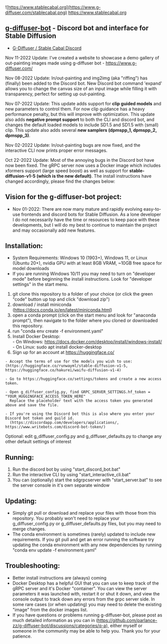 ![https://www.stablecabal.org](https://www.g-diffuser.com/stablecabal.png) https://www.stablecabal.org

##  [g-diffuser-bot](https://www.g-diffuser.com) - Discord bot and interface for Stable Diffusion
- [G-Diffuser / Stable Cabal Discord](https://discord.gg/stFy2UPppg)

Nov 11-2022 Update: I've created a website to showcase a demo gallery of out-painting images made using g-diffuser bot - https://www.g-diffuser.com/

Nov 08-2022 Update: In/out-painting and img2img (aka "riffing") has (finally) been added to the Discord bot. New Discord bot command 'expand' allows you to change the canvas size of an input image while filling it with transparency, perfect for setting up out-painting.

Nov 07-2022 Update: This update adds support for **clip guided models** and new parameters to control them. For now clip guidance has a heavy performance penalty, but this will improve with optimization. This update also adds **negative prompt support** to both the CLI and discord bot, and changes the default loaded models to include SD1.5 and SD1.5 with (small) clip. This update also adds several **new samplers (dpmspp_1, dpmspp_2, dpmspp_3)**.

Nov 02-2022 Update: In/out-painting bugs are now fixed, and the interactive CLI now prints proper error messages.

Oct 22-2022 Update: Most of the annoying bugs in the Discord bot have now been fixed. The gRPC server now uses a Docker image which includes xformers support (large speed boost) as well as support for **stable-diffusion-v1-5 (which is the new default)**. The install instructions have changed accordingly, please find the changes below:

## Vision for the g-diffuser-bot project:
 - Nov 01-2022: There are now many mature and rapidly evolving easy-to-use frontends and discord bots for Stable Diffusion. As a lone developer I do not necessarily have the time or resources to keep pace with these developments, but I will do my best to continue to maintain the project and may occasionally add new features.

## Installation:
 - System Requirements: Windows 10 (1903+), Windows 11, or Linux (Ubuntu 20+), nvidia GPU with at least 8GB VRAM, ~10GB free space for model downloads
 - If you are running Windows 10/11 you may need to turn on "developer mode" before beginning the install instructions. Look for "developer settings" in the start menu.
 
 1)  git clone this repository to a folder of your choice (or click the green "code" button up top and click "download zip")
 2)  download / install miniconda (https://docs.conda.io/en/latest/miniconda.html)
 3)  open a conda prompt (click on the start menu and look for "anaconda prompt"), then navigate to the folder where you cloned or downloaded this repository.
 4)  run "conda env create -f environment.yaml"
 5)  Install Docker Desktop:<br/>
         - On Windows: https://docs.docker.com/desktop/install/windows-install/ <br/>
         - On Linux: sudo apt install docker-desktop
 6)  Sign up for an account at https://huggingface.co/
 ```
 - Accept the terms of use for the models you wish to use:
(https://huggingface.co/runwayml/stable-diffusion-v1-5, https://huggingface.co/hakurei/waifu-diffusion-v1-4)

 - Go to https://huggingface.co/settings/tokens and create a new access token.

 - Open g_diffuser_config.py, find GRPC_SERVER_SETTINGS.hf_token = "YOUR_HUGGINGFACE_ACCESS_TOKEN_HERE"
   Replace the placeholder text with the access token you generated above and save the file.

 - If you're using the Discord bot this is also where you enter your Discord bot token and guild id.
   (https://discordapp.com/developers/applications/, https://www.writebots.com/discord-bot-token/)
```
Optional: edit g_diffuser_config.py and g_diffuser_defaults.py to change any other default settings of interest
 
## Running:
 1)  Run the discord bot by using "start_discord_bot.bat"
 2)  Run the interactive CLI by using "start_interactive_cli.bat"
 3)  You can (optionally) start the sdgrpcserver with "start_server.bat" to see the server console in it's own separate window

## Updating:
 - Simply git pull or download and replace your files with those from this repository. You probably won't need to replace your g_diffuser_config.py or g_diffuser_defaults.py files, but you may need to merge changes.
 - The conda environment is sometimes (rarely) updated to include new requirements. If you git pull and get an error running the software try updating the conda environment with any new dependencies by running "conda env update -f environment.yaml"

## Troubleshooting:
 - Better install instructions are (always) coming
 - Docker Desktop has a helpful GUI that you can use to keep track of the gRPC server and it's Docker "container". You can view the server parameters it was launched with, restart it or shut it down, and view the console output to track down any errors from the grpc server side. In some rare cases (or when updating) you may need to delete the existing "image" from the docker images list.
 - If you have questions or problems running g-diffuser-bot, please post as much detailed information as you can in (https://github.com/parlance-zz/g-diffuser-bot/discussions/categories/q-a), either myself or someone in the community may be able to help you. Thank you for your patience.
